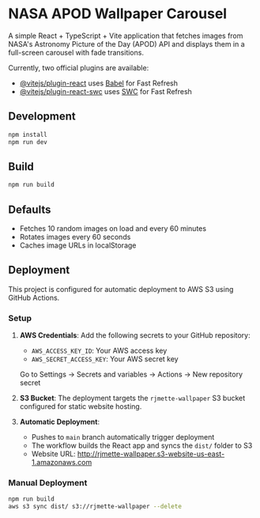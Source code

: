 # NASA APOD Wallpaper Carousel

A simple React + TypeScript + Vite application that fetches images from NASA's Astronomy Picture of the Day (APOD) API and displays them in a full-screen carousel with fade transitions.

Currently, two official plugins are available:

- [@vitejs/plugin-react](https://github.com/vitejs/vite-plugin-react/blob/main/packages/plugin-react) uses [Babel](https://babeljs.io/) for Fast Refresh
- [@vitejs/plugin-react-swc](https://github.com/vitejs/vite-plugin-react/blob/main/packages/plugin-react-swc) uses [SWC](https://swc.rs/) for Fast Refresh

## Development

```bash
npm install
npm run dev
```

## Build

```bash
npm run build
```

## Defaults

- Fetches 10 random images on load and every 60 minutes
- Rotates images every 60 seconds
- Caches image URLs in localStorage

## Deployment

This project is configured for automatic deployment to AWS S3 using GitHub Actions.

### Setup

1. **AWS Credentials**: Add the following secrets to your GitHub repository:
   - `AWS_ACCESS_KEY_ID`: Your AWS access key
   - `AWS_SECRET_ACCESS_KEY`: Your AWS secret key
   
   Go to Settings → Secrets and variables → Actions → New repository secret

2. **S3 Bucket**: The deployment targets the `rjmette-wallpaper` S3 bucket configured for static website hosting.

3. **Automatic Deployment**: 
   - Pushes to `main` branch automatically trigger deployment
   - The workflow builds the React app and syncs the `dist/` folder to S3
   - Website URL: http://rjmette-wallpaper.s3-website-us-east-1.amazonaws.com

### Manual Deployment

```bash
npm run build
aws s3 sync dist/ s3://rjmette-wallpaper --delete
```
